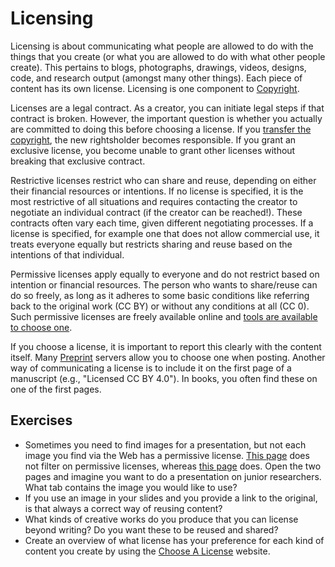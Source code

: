 # Licensing

Licensing is about communicating what people are allowed to do with the things that you create (or what you are allowed to do with what other people create). This pertains to blogs, photographs, drawings, videos, designs, code, and research output (amongst many other things). Each piece of content has its own license. Licensing is one component to [Copyright](copyright.md).

Licenses are a legal contract. As a creator, you can initiate legal steps if that contract is broken. However, the important question is whether you actually are committed to doing this before choosing a license. If you [transfer the copyright](copyright-transfer-agreements.md), the new rightsholder becomes responsible. If you grant an exclusive license, you become unable to grant other licenses without breaking that exclusive contract.

Restrictive licenses restrict who can share and reuse, depending on either their financial resources or intentions. If no license is specified, it is the most restrictive of all situations and requires contacting the creator to negotiate an individual contract (if the creator can be reached!). These contracts often vary each time, given different negotiating processes. If a license is specified, for example one that does not allow commercial use, it treats everyone equally but restricts sharing and reuse based on the intentions of that individual.

Permissive licenses apply equally to everyone and do not restrict based on intention or financial resources. The person who wants to share/reuse can do so freely, as long as it adheres to some basic conditions like referring back to the original work (CC BY) or without any conditions at all (CC 0). Such permissive licenses are freely available online and [tools are available to choose one](https://choosealicense.com).

If you choose a license, it is important to report this clearly with the content itself. Many [Preprint](preprints.md) servers allow you to choose one when posting. Another way of communicating a license is to include it on the first page of a manuscript (e.g., "Licensed CC BY 4.0"). In books, you often find these on one of the first pages.

## Exercises

* Sometimes you need to find images for a presentation, but not each image you find via the Web has a permissive license. [This page](https://www.google.nl/search?as_st=y&tbm=isch&hl=en&as_q=junior%20researcher&as_epq=&as_oq=&as_eq=&imgsz=&imgar=&imgc=&imgcolor=&imgtype=&cr=&as_sitesearch=&safe=images&as_filetype=&as_rights=) does not filter on permissive licenses, whereas [this page](https://www.google.nl/search?as_st=y&tbm=isch&hl=en&as_q=junior%20researcher&as_epq=&as_oq=&as_eq=&imgsz=&imgar=&imgc=&imgcolor=&imgtype=&cr=&as_sitesearch=&safe=images&as_filetype=&tbs=sur:fmc) does. Open the two pages and imagine you want to do a presentation on junior researchers. What tab contains the image you would like to use?
* If you use an image in your slides and you provide a link to the original, is that always a correct way of reusing content?
* What kinds of creative works do you produce that you can license beyond writing? Do you want these to be reused and shared?
* Create an overview of what license has your preference for each kind of content you create by using the [Choose A License](https://choosealicense.com) website.
